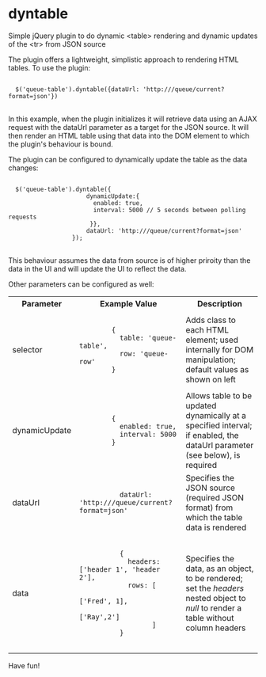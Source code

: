 dyntable
========

Simple jQuery plugin to do dynamic &lt;table> rendering and dynamic updates of the &lt;tr> from JSON source

The plugin offers a lightweight, simplistic approach to rendering HTML tables. To use the plugin:
<pre>
<code>
  $('queue-table').dyntable({dataUrl: 'http://<server>/queue/current?format=json'})
</code>
</pre>
In this example, when the plugin initializes it will retrieve data using an AJAX request with the dataUrl parameter as a target for the JSON source. It will then render an HTML table using that data into the DOM element to which the plugin's behaviour is bound.

The plugin can be configured to dynamically update the table as the data changes:
<pre>
<code>
  $('queue-table').dyntable({
                      dynamicUpdate:{
                        enabled: true,
                        interval: 5000 // 5 seconds between polling requests
                       }},
                      dataUrl: 'http://<server>/queue/current?format=json'
                  });
</code>
</pre>
This behaviour assumes the data from source is of higher priroity than the data in the UI and will update the UI to reflect the data.

Other parameters can be configured as well:

<table>
  <tr><th>Parameter</th><th>Example Value</th><th>Description</th></tr>
  <tr>
    <td>selector</td>
    <td>
      <pre><code>
        {
          table: 'queue-table',
          row: 'queue-row'
        }
      </code></pre>
    </td>
    <td>Adds class to each HTML element; used internally for DOM manipulation; default values as shown on left</td>
  </tr>
  <tr>
    <td>dynamicUpdate</td>
    <td>
      <pre><code>
        {
          enabled: true,
          interval: 5000
        }
      </code></pre>
    </td>
    <td>Allows table to be updated dynamically at a specified interval; if enabled, the dataUrl parameter (see below), is required</td>
  </tr>
  <tr>
    <td>dataUrl</td>
    <td>
      <pre><code>
          dataUrl: 'http://<server>/queue/current?format=json'
      </code></pre>
    </td>
    <td>Specifies the JSON source (required JSON format) from which the table data is rendered</td>
  </tr>
  <tr>
    <td>data</td>
    <td>
      <pre><code>
          {
            headers: ['header 1', 'header 2'], 
            rows: [
                    ['Fred', 1],
                    ['Ray',2']
                  ]
          }
      </code></pre>
    </td>
    <td>Specifies the data, as an object, to be rendered; set the <i>headers</i> nested object to <i>null</i> to render a table without column headers</td>
  </tr>
</table>

Have fun!
